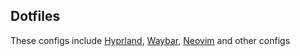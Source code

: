 ## Dotfiles
These configs include [Hyprland](https://hyprland.org/), [Waybar](https://github.com/Alexays/Waybar), [Neovim](https://neovim.io/) and other configs
